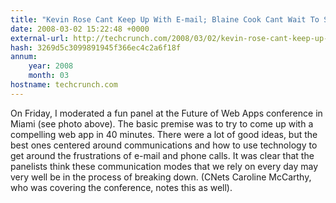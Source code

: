```yaml
---
title: "Kevin Rose Cant Keep Up With E-mail; Blaine Cook Cant Wait To Speak With a Human"
date: 2008-03-02 15:22:48 +0000
external-url: http://techcrunch.com/2008/03/02/kevin-rose-cant-keep-up-with-e-mail-blaine-cook-cant-wait-to-speak-with-a-human/
hash: 3269d5c3099891945f366ec4c2a6f18f
annum:
    year: 2008
    month: 03
hostname: techcrunch.com
---
```


On Friday, I moderated a fun panel at the Future of Web Apps conference in Miami (see photo above). The basic premise was to try to come up with a compelling web app in 40 minutes. There were a lot of good ideas, but the best ones centered around communications and how to use technology to get around the frustrations of e-mail and phone calls. It was clear that the panelists think these communication modes that we rely on every day may very well be in the process of breaking down. (CNets Caroline McCarthy, who was covering the conference, notes this as well).
